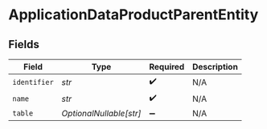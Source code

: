 # ApplicationDataProductParentEntity


## Fields

| Field                   | Type                    | Required                | Description             |
| ----------------------- | ----------------------- | ----------------------- | ----------------------- |
| `identifier`            | *str*                   | :heavy_check_mark:      | N/A                     |
| `name`                  | *str*                   | :heavy_check_mark:      | N/A                     |
| `table`                 | *OptionalNullable[str]* | :heavy_minus_sign:      | N/A                     |